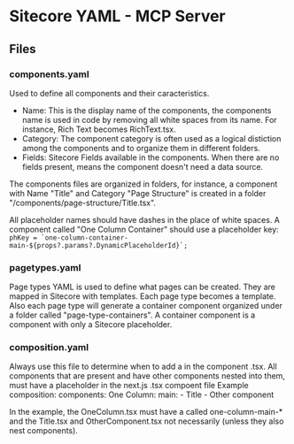 # Sitecore YAML - MCP Server

## Files
### components.yaml
Used to define all components and their caracteristics. 
* Name: This is the display name of the components, the components name is used in code by removing all white spaces from its name. For instance, Rich Text becomes RichText.tsx.
* Category: The component category is often used as a logical distiction among the components and to organize them in different folders.
* Fields: Sitecore Fields available in the components. When there are no fields present, means the component doesn't need a data source.

The components files are organized in folders, for instance, a component with Name "Title" and Category "Page Structure" is created in a folder "/components/page-structure/Title.tsx".

All placeholder names should have dashes in the place of white spaces. A component called "One Column Container" should use a placeholder key:
 ``phKey = `one-column-container-main-${props?.params?.DynamicPlaceholderId}`; ``

### pagetypes.yaml
Page types YAML is used to define what pages can be created. They are mapped in Sitecore with templates. Each page type becomes a template.
Also each page type will generate a container component organized under a folder called "page-type-containers". A container component is a component with only a Sitecore placeholder.

### composition.yaml
Always use this file to determine when to add a <placeholder> in the component .tsx.
All components that are present and have other components nested into them, must have a placeholder in the next.js .tsx compoent file
Example
composition:
  components:
    One Column: 
      main:
        - Title
        - Other component

In the example, the OneColumn.tsx must have a <placeholder> called one-column-main-* and the Title.tsx and OtherComponent.tsx not necessarily (unless they also nest components).